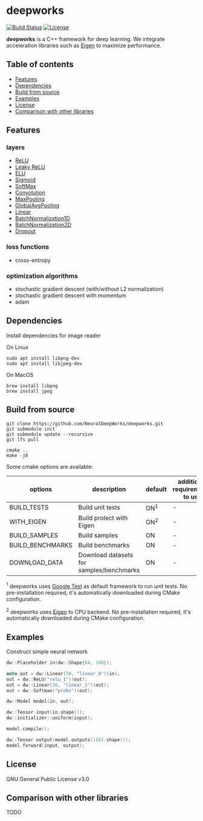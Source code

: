 # deepworks

[![Build Status](https://travis-ci.org/NeuralDeepWorks/deepworks.svg?branch=main)](https://travis-ci.org/tiny-dnn/tiny-dnn) [![License](https://img.shields.io/badge/license-GNU--v3.0-blue.svg)](https://raw.githubusercontent.com/tiny-dnn/tiny-dnn/master/LICENSE)

**deepworks** is a C++ framework for deep learning. We integrate acceleration libraries such as [Eigen](https://eigen.tuxfamily.org/index.php?title=Main_Page) to maximize performance.


## Table of contents

* [Features](#features)
* [Dependencies](#dependencies)
* [Build from source](#build-from-source)
* [Examples](#examples)
* [License](#license)
* [Comparison with other libraries](#comparison-with-other-libraries)


## Features
### layers
  - [ReLU](./include/deepworks/layers.md#ReLU)
  - [Leaky ReLU](./include/deepworks/layers.md#Leaky-ReLU)
  - [ELU](./include/deepworks/layers.md#ELU)
  - [Sigmoid](./include/deepworks/layers.md#Sigmoid)
  - [SoftMax](./include/deepworks/layers.md#SoftMax)
  - [Convolution](./include/deepworks/layers.md#Convolution)
  - [MaxPooling](./include/deepworks/layers.md#MaxPooling)
  - [GlobalAvgPooling](./include/deepworks/layers.md#GlobalAvgPooling)
  - [Linear](./include/deepworks/layers.md#Linear)
  - [BatchNormalization1D](./include/deepworks/layers.md#BatchNormalization1D)
  - [BatchNormalization2D](./include/deepworks/layers.md#BatchNormalization2D)
  - [Dropout](./include/deepworks/layers.md#Dropout)

### loss functions
* cross-entropy

### optimization algorithms
* stochastic gradient descent (with/without L2 normalization)
* stochastic gradient descent with momentum
* adam

## Dependencies
Install dependencies for image reader

On Linux
```
sudo apt install libpng-dev
sudo apt install libjpeg-dev
```
On MacOS
```
brew install libpng
brew install jpeg
```
## Build from source

```
git clone https://github.com/NeuralDeepWorks/deepworks.git
git submodule init
git submodule update --recursive
git lfs pull
```
```
cmake ..
make -j8
```


Some cmake options are available:

|options|description|default|additional requirements to use|
|-----|-----|----|----|
|BUILD_TESTS|Build unit tests|ON<sup>1</sup>|-|
|WITH_EIGEN|Build prolect with Eigen|ON<sup>2</sup>|-|
|BUILD_SAMPLES|Build samples|ON|-|
|BUILD_BENCHMARKS|Build benchmarks|ON|-|
|DOWNLOAD_DATA|Download datasets for samples/benchmarks|ON|-|


<sup>1</sup> deepworks uses [Google Test](https://github.com/google/googletest) as default framework to run unit tests. No pre-installation required, it's  automatically downloaded during CMake configuration.

<sup>2</sup> deepworks uses [Eigen](https://eigen.tuxfamily.org/index.php?title=Main_Page) to CPU backend. No pre-installation required, it's  automatically downloaded during CMake configuration.


## Examples
Construct simple neural network

```cpp
dw::Placeholder in(dw::Shape{64, 100});

auto out = dw::Linear(50, "linear_0")(in);
out = dw::ReLU("relu_1")(out);
out = dw::Linear(10, "linear_2")(out);
out = dw::Softmax("probs")(out);

dw::Model model(in, out);

dw::Tensor input(in.shape());
dw::initializer::uniform(input);

model.compile();

dw::Tensor output(model.outputs()[0].shape());
model.forward(input, output);

```

## License
GNU General Public License v3.0

## Comparison with other libraries
TODO

